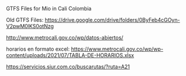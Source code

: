 GTFS Files for Mio in Cali Colombia

Old GTFS Files: https://drive.google.com/drive/folders/0ByFeb4cGOyn-V2pwM0lKS0otNzg

http://www.metrocali.gov.co/wp/datos-abiertos/

 horarios en formato excel: https://www.metrocali.gov.co/wp/wp-content/uploads/2021/07/TABLA-DE-HORARIOS.xlsx
 
 https://servicios.siur.com.co/buscarutas/?ruta=A21
 


